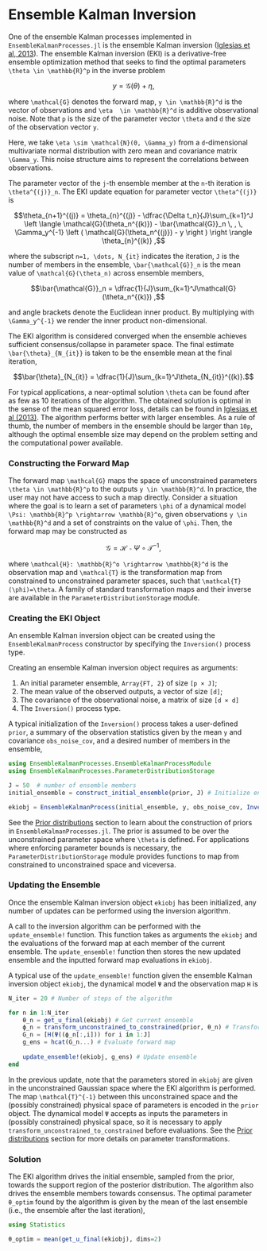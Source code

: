 # Ensemble Kalman Inversion

One of the ensemble Kalman processes implemented in `EnsembleKalmanProcesses.jl` is the ensemble
Kalman inversion ([Iglesias et al, 2013](http://dx.doi.org/10.1088/0266-5611/29/4/045001)).
The ensemble Kalman inversion (EKI) is a derivative-free ensemble optimization method that seeks
to find the optimal parameters ``\theta \in \mathbb{R}^p`` in the inverse problem

```math
y = \mathcal{G}(\theta) + \eta ,
```

where ``\mathcal{G}`` denotes the forward map, ``y \in \mathbb{R}^d`` is the vector of observations
and ``\eta  \in \mathbb{R}^d`` is additive observational noise. Note that ``p`` is the
size of the parameter vector ``\theta`` and ``d`` the size of the observation vector ``y``.

Here, we take ``\eta \sim \mathcal{N}(0, \Gamma_y)`` from a ``d``-dimensional multivariate
normal distribution with zero mean and covariance matrix ``\Gamma_y``.  This noise structure
aims to represent the correlations between observations.

The parameter vector of the ``j``-th ensemble member at the ``n``-th iteration is ``\theta^{(j)}_n``. The EKI update equation for parameter vector ``\theta^{(j)}`` is

```math
\theta_{n+1}^{(j)} = \theta_{n}^{(j)} - \dfrac{\Delta t_n}{J}\sum_{k=1}^J \left \langle \mathcal{G}(\theta_n^{(k)}) - \bar{\mathcal{G}}_n \, , \, \Gamma_y^{-1} \left ( \mathcal{G}(\theta_n^{(j)}) - y \right ) \right \rangle \theta_{n}^{(k)} ,
```

where the subscript ``n=1, \dots, N_{it}`` indicates the iteration, ``J`` is the number of
members in the ensemble, ``\bar{\mathcal{G}}_n`` is the mean value of ``\mathcal{G}(\theta_n)``
across ensemble members,

```math
\bar{\mathcal{G}}_n = \dfrac{1}{J}\sum_{k=1}^J\mathcal{G}(\theta_n^{(k)}) ,
```

and angle brackets denote the Euclidean inner product. By multiplying with ``\Gamma_y^{-1}``
we render the inner product non-dimensional.

The EKI algorithm is considered converged when the ensemble achieves sufficient consensus/collapse
in parameter space. The final estimate ``\bar{\theta}_{N_{it}}`` is taken to be the ensemble
mean at the final iteration,

```math
\bar{\theta}_{N_{it}} = \dfrac{1}{J}\sum_{k=1}^J\theta_{N_{it}}^{(k)}.
```

For typical applications, a near-optimal solution ``\theta`` can be found after as few as 10 iterations of the algorithm. The obtained solution is optimal in the sense of the mean squared error loss, details can be found in [Iglesias et al (2013)](http://dx.doi.org/10.1088/0266-5611/29/4/045001). The algorithm performs better with larger ensembles. As a rule of thumb, the number of members in the ensemble should be larger than ``10p``, although the optimal ensemble size may depend on the problem setting and the computational power available.

### Constructing the Forward Map

The forward map ``\mathcal{G}`` maps the space of unconstrained parameters ``\theta \in \mathbb{R}^p`` to the outputs ``y \in \mathbb{R}^d``. In practice, the user may not have access to such a map directly. Consider a situation where the goal is to learn a set of parameters ``\phi`` of a dynamical model ``\Psi: \mathbb{R}^p \rightarrow \mathbb{R}^o``, given observations ``y \in \mathbb{R}^d`` and a set of constraints on the value of ``\phi``. Then, the forward map may be constructed as

```math
\mathcal{G} = \mathcal{H} \circ \Psi \circ \mathcal{T}^{-1},
```

where ``\mathcal{H}: \mathbb{R}^o \rightarrow \mathbb{R}^d`` is the observation map and ``\mathcal{T}`` is the transformation map from constrained to unconstrained parameter spaces, such that ``\mathcal{T}(\phi)=\theta``. A family of standard transformation maps and their inverse are available in the `ParameterDistributionStorage` module.

### Creating the EKI Object

An ensemble Kalman inversion object can be created using the `EnsembleKalmanProcess` constructor by specifying the `Inversion()` process type.

Creating an ensemble Kalman inversion object requires as arguments:
 1. An initial parameter ensemble, `Array{FT, 2}` of size `[p × J]`;
 2. The mean value of the observed outputs, a vector of size `[d]`;
 3. The covariance of the observational noise, a matrix of size `[d × d]`
 4. The `Inversion()` process type.

A typical initialization of the `Inversion()` process takes a user-defined `prior`, a summary of the observation statistics given by the mean `y` and covariance `obs_noise_cov`, and a desired number of members in the ensemble,
```julia
using EnsembleKalmanProcesses.EnsembleKalmanProcessModule
using EnsembleKalmanProcesses.ParameterDistributionStorage

J = 50  # number of ensemble members
initial_ensemble = construct_initial_ensemble(prior, J) # Initialize ensemble from prior

ekiobj = EnsembleKalmanProcess(initial_ensemble, y, obs_noise_cov, Inversion())
```

See the [Prior distributions](https://clima.github.io/EnsembleKalmanProcesses.jl/previews/PR21/parameter_distributions/) section to learn about the construction of priors in `EnsembleKalmanProcesses.jl`. The prior is assumed to be over the unconstrained parameter space where ``\theta`` is defined. For applications where enforcing parameter bounds is necessary, the `ParameterDistributionStorage` module provides functions to map from constrained to unconstrained space and viceversa. 

### Updating the Ensemble

Once the ensemble Kalman inversion object `ekiobj` has been initialized, any number of updates can be performed using the inversion algorithm.

A call to the inversion algorithm can be performed with the `update_ensemble!` function. This function takes as arguments the `ekiobj` and the evaluations of the forward map at each member of the current ensemble. The `update_ensemble!` function then stores the new updated ensemble and the inputted forward map evaluations in `ekiobj`. 

A typical use of the `update_ensemble!` function given the ensemble Kalman inversion object `ekiobj`, the dynamical model `Ψ` and the observation map `H` is
```julia
N_iter = 20 # Number of steps of the algorithm

for n in 1:N_iter
    θ_n = get_u_final(ekiobj) # Get current ensemble
    ϕ_n = transform_unconstrained_to_constrained(prior, θ_n) # Transform parameters to physical/constrained space
    G_n = [H(Ψ((ϕ_n[:,i])) for i in 1:J]
    g_ens = hcat(G_n...) # Evaluate forward map
    
    update_ensemble!(ekiobj, g_ens) # Update ensemble
end
```

In the previous update, note that the parameters stored in `ekiobj` are given in the unconstrained
Gaussian space where the EKI algorithm is performed. The map ``\mathcal{T}^{-1}`` between this unconstrained
space and the (possibly constrained) physical space of parameters is encoded in the `prior` object. The
dynamical model `Ψ` accepts as inputs the parameters in (possibly constrained) physical space, so it is
necessary to apply `transform_unconstrained_to_constrained` before evaluations. See the
[Prior distributions](../parameter_distributions/) section for more details on parameter transformations.

### Solution

The EKI algorithm drives the initial ensemble, sampled from the prior, towards the support region of the posterior distribution. The algorithm also drives the ensemble members towards consensus. The optimal parameter `θ_optim` found by the algorithm is given by the mean of the last ensemble (i.e., the ensemble after the last iteration),

```julia
using Statistics

θ_optim = mean(get_u_final(ekiobj), dims=2)
```
